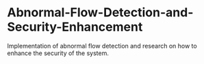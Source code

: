 # Abnormal-Flow-Detection-and-Security-Enhancement
Implementation of abnormal flow detection and research on how to enhance the security of the system.
